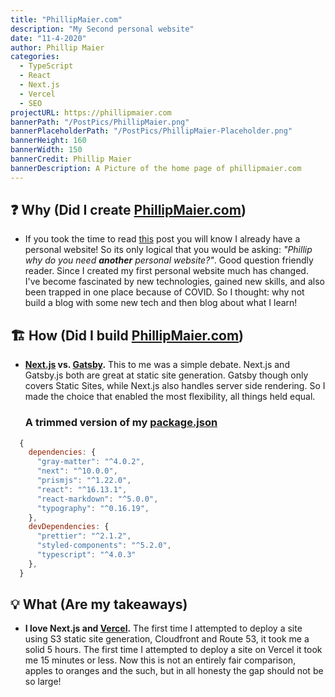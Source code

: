 ```yaml
---
title: "PhillipMaier.com"
description: "My Second personal website"
date: "11-4-2020"
author: Phillip Maier
categories:
  - TypeScript
  - React
  - Next.js
  - Vercel
  - SEO
projectURL: https://phillipmaier.com
bannerPath: "/PostPics/PhillipMaier.png"
bannerPlaceholderPath: "/PostPics/PhillipMaier-Placeholder.png"
bannerHeight: 160
bannerWidth: 150
bannerCredit: Phillip Maier
bannerDescription: A Picture of the home page of phillipmaier.com
---
```


## ❓ Why (Did I create [PhillipMaier.com](https://phillipmaier.com/))

- If you took the time to read [this](https://phillipmaier.com/project/FillUpOnPhillip) post you will know I already have a personal website! So its only logical that you would be asking: _"Phillip why do you need **another** personal website?"_. Good question friendly reader. Since I created my first personal website much has changed. I've become fascinated by new technologies, gained new skills, and also been trapped in one place because of COVID. So I thought: why not build a blog with some new tech and then blog about what I learn!

## 🏗️ How (Did I build [PhillipMaier.com](https://phillipmaier.com/))

- **[Next.js](https://nextjs.org/docs/getting-started) vs. [Gatsby](https://www.gatsbyjs.com/docs/quick-start/).** This to me was a simple debate. Next.js and Gatsby.js both are great at static site generation. Gatsby though only covers Static Sites, while Next.js also handles server side rendering. So I made the choice that enabled the most flexibility, all things held equal.

  ### A trimmed version of my [package.json](https://github.com/pmaier983/Blog/blob/main/package.json)

```javascript
  {
    dependencies: {
      "gray-matter": "^4.0.2",
      "next": "^10.0.0",
      "prismjs": "^1.22.0",
      "react": "^16.13.1",
      "react-markdown": "^5.0.0",
      "typography": "^0.16.19",
    },
    devDependencies: {
      "prettier": "^2.1.2",
      "styled-components": "^5.2.0",
      "typescript": "^4.0.3"
    },
  }
```

## 💡 What (Are my takeaways)

- **I love Next.js and [Vercel](https://vercel.com/dashboard).** The first time I attempted to deploy a site using S3 static site generation, Cloudfront and Route 53, it took me a solid 5 hours. The first time I attempted to deploy a site on Vercel it took me 15 minutes or less. Now this is not an entirely fair comparison, apples to oranges and the such, but in all honesty the gap should not be so large!
